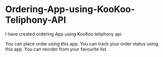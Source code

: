 Ordering-App-using-KooKoo-Teliphony-API
=======================================

I have created ordering App using KooKoo teliphony api.

You can place order using this app.
You can track your order status using this app.
You can reorder from your favourite list.


